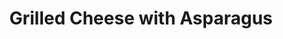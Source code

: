 ---
layout: recipe
title: Grilled Cheese with Asparagus
prep_time: 15 minutes
cook_time: 25 minutes
servings: 4
category: Dinner
protein: vegetarian
temperature: 400°F
source: The Modern Proper

ingredients: |
  - 8 slices of ciabatta, or any other rustic bread without large holes
  - 4 tbsp good mayonnaise
  - 4 tbsp room temperature butter
  - 4 tbsp sweet red pepper pesto
  - 3/4 lb thin asparagus spears
  - 6 oz gruyere, room temperature and grated
  - 6 oz mozzarella, room temperature and thinly sliced
  - 1 tbsp olive oil
  - salt and pepper

instructions: |
  1. Preheat oven 400°. In a large bowl toss asparagus with olive oil, salt and pepper until coated. In a single layer, spread asparagus on a baking sheet and bake on center rack for 10-15 minutes.
  2. In a small bowl, mix mayonnaise and butter until fully combined. Assembly sandwiches by spreading the butter-mayo mixture on one side of each piece of bread. On the inside of the sandwich start your layering with the sweet red pepper pesto, followed by grated gruyere, asparagus, mozzarella and second piece of bread.
  3. Over low heat, warm up a heavy cast iron skillet. In small batches begin to grill your sandwiches. Carefully watch to make sure that you aren't burning the butter-mayo, flip as soon as one side is golden brown and continue with other side. This process should take 8-10 min on each side. Do not rush this process or you will compromise the crispy golden crust of a perfect grilled cheese.
  4. Once both sides are golden brown, transfer to a plate and serve with soup or salad and enjoy. Beware, you may want more than one...or two.

notes: |
  - The butter-mayo mixture is the secret to achieving a perfectly crispy, golden crust.
  - Make sure your cheeses are at room temperature for the best melting.
  - Rustic bread without large holes works best to keep the cheese from leaking out.
---